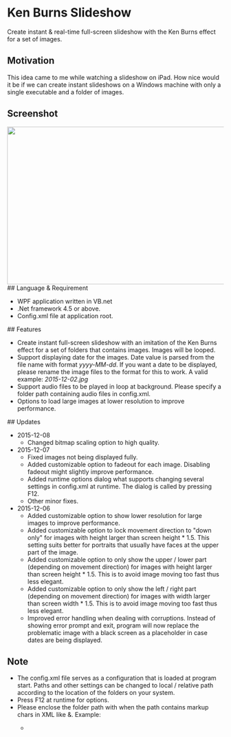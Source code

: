 ﻿# Ken Burns Slideshow
Create instant & real-time full-screen slideshow with the Ken Burns effect for a set of images.
## Motivation
This idea came to me while watching a slideshow on iPad. How nice would it be if we can create instant slideshows on a Windows machine with only a single executable and a folder of images.
## Screenshot
<img class="alignnone size-full wp-image-8" src="http://carlchang.blog.com/files/2015/12/无标题.png" alt="" width="649" height="366" />
## Language &amp; Requirement
<ul>
	<li>WPF application written in VB.net</li>
	<li>.Net framework 4.5 or above.</li>
	<li>Config.xml file at application root.</li>
</ul>
## Features
<ul>
	<li>Create instant full-screen slideshow with an imitation of the Ken Burns effect for a set of folders that contains images. Images will be looped.</li>
	<li>Support displaying date for the images. Date value is parsed from the file name with format <em>yyyy-MM-dd</em>. If you want a date to be displayed, please rename the image files to the format for this to work. A valid example: <em>2015-12-02.jpg</em></li>
	<li>Support audio files to be played in loop at background. Please specify a folder path containing audio files in config.xml.</li>
	<li>Options to load large images at lower resolution to improve performance.</li>
</ul>
## Updates
<ul>
	<li>2015-12-08
	<ul>
		<li>Changed bitmap scaling option to high quality.</li>
	</ul>
	</li>
	<li>2015-12-07
	<ul>
		<li>Fixed images not being displayed fully.</li>
		<li>Added customizable option to fadeout for each image. Disabling fadeout might slightly improve performance.</li>
		<li>Added runtime options dialog what supports changing several settings in config.xml at runtime. The dialog is called by pressing F12.</li>
		<li>Other minor fixes.</li>
	</ul>
	</li>
	<li>2015-12-06
	<ul>
		<li>Added customizable option to show lower resolution for large images to improve performance.</li>
		<li>Added customizable option to lock movement direction to "down only" for images with height larger than screen height * 1.5. This setting suits better for portraits that usually have faces at the upper part of the image.</li>
		<li>Added customizable option to only show the upper / lower part (depending on movement direction) for images with height larger than screen height * 1.5. This is to avoid image moving too fast thus less elegant.</li>
		<li>Added customizable option to only show the left / right part (depending on movement direction) for images with width larger than screen width * 1.5. This is to avoid image moving too fast thus less elegant.</li>
		<li>Improved error handling when dealing with corruptions. Instead of showing error prompt and exit, program will now replace the problematic image with a black screen as a placeholder in case dates are being displayed.</li>
	</ul>
	</li>
</ul>

## Note
<ul>
	<li>The config.xml file serves as a configuration that is loaded at program start. Paths and other settings can be changed to local / relative path according to the location of the folders on your system.</li>
	<li>Press F12 at runtime for options.</li>
	<li>Please enclose the folder path with <![CDATA[        ]]> when the path contains markup chars in XML like &. Example:</li>
	<ul>
		<li><![CDATA[F:\folder with & in name\images]]></li>
	</ul>
</ul>
